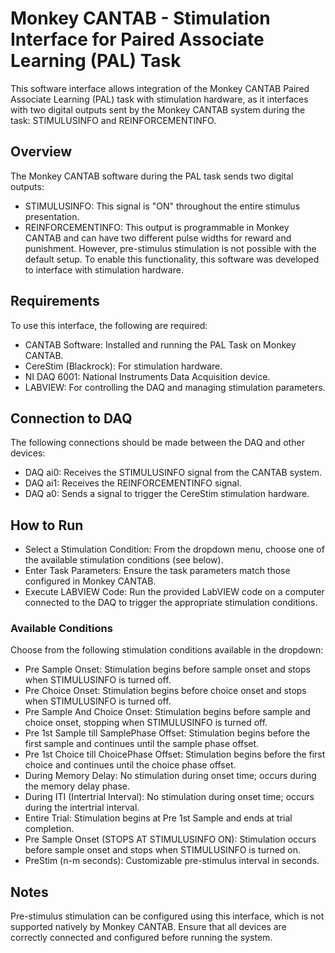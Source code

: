 # Monkey CANTAB - Stimulation Interface for Paired Associate Learning (PAL) Task
This software interface allows integration of the Monkey CANTAB Paired Associate Learning (PAL) task with stimulation hardware, as it interfaces with two digital outputs sent by the Monkey CANTAB system during the task: STIMULUSINFO and REINFORCEMENTINFO.

## Overview
The Monkey CANTAB software during the PAL task sends two digital outputs:

* STIMULUSINFO: This signal is "ON" throughout the entire stimulus presentation.
* REINFORCEMENTINFO: This output is programmable in Monkey CANTAB and can have two different pulse widths for reward and punishment.
However, pre-stimulus stimulation is not possible with the default setup. To enable this functionality, this software was developed to interface with stimulation hardware.

## Requirements
To use this interface, the following are required:

* CANTAB Software: Installed and running the PAL Task on Monkey CANTAB.
* CereStim (Blackrock): For stimulation hardware.
* NI DAQ 6001: National Instruments Data Acquisition device.
* LABVIEW: For controlling the DAQ and managing stimulation parameters.


## Connection to DAQ
The following connections should be made between the DAQ and other devices:

* DAQ ai0: Receives the STIMULUSINFO signal from the CANTAB system.
* DAQ ai1: Receives the REINFORCEMENTINFO signal.
* DAQ a0: Sends a signal to trigger the CereStim stimulation hardware.


## How to Run 
* Select a Stimulation Condition: From the dropdown menu, choose one of the available stimulation conditions (see below).
* Enter Task Parameters: Ensure the task parameters match those configured in Monkey CANTAB.
* Execute LABVIEW Code: Run the provided LabVIEW code on a computer connected to the DAQ to trigger the appropriate stimulation conditions.


### Available Conditions
Choose from the following stimulation conditions available in the dropdown:

* Pre Sample Onset: Stimulation begins before sample onset and stops when STIMULUSINFO is turned off.
* Pre Choice Onset: Stimulation begins before choice onset and stops when STIMULUSINFO is turned off.
* Pre Sample And Choice Onset: Stimulation begins before sample and choice onset, stopping when STIMULUSINFO is turned off.
* Pre 1st Sample till SamplePhase Offset: Stimulation begins before the first sample and continues until the sample phase offset.
* Pre 1st Choice till ChoicePhase Offset: Stimulation begins before the first choice and continues until the choice phase offset.
* During Memory Delay: No stimulation during onset time; occurs during the memory delay phase.
* During ITI (Intertrial Interval): No stimulation during onset time; occurs during the intertrial interval.
* Entire Trial: Stimulation begins at Pre 1st Sample and ends at trial completion.
* Pre Sample Onset (STOPS AT STIMULUSINFO ON): Stimulation occurs before sample onset and stops when STIMULUSINFO is turned on.
* PreStim (n-m seconds): Customizable pre-stimulus interval in seconds.


## Notes
Pre-stimulus stimulation can be configured using this interface, which is not supported natively by Monkey CANTAB.
Ensure that all devices are correctly connected and configured before running the system.
